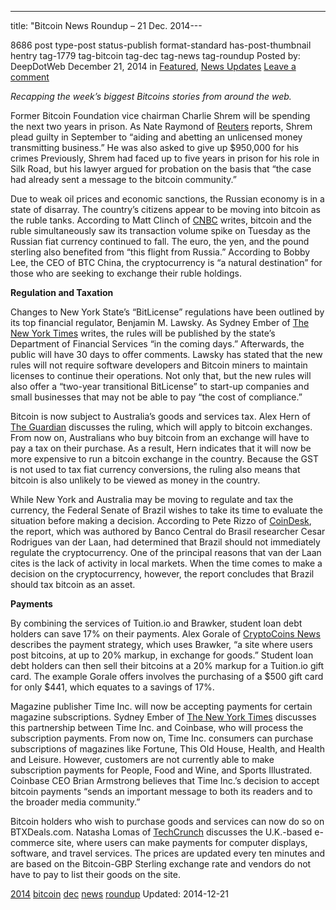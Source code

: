 ---
title: "Bitcoin News Roundup – 21 Dec. 2014---

8686 post type-post status-publish format-standard has-post-thumbnail hentry tag-1779 tag-bitcoin tag-dec tag-news tag-roundup
Posted by: DeepDotWeb
<span>December 21, 2014</span>
<span>in <a href="https://www.deepdotweb.com/category/deepdot-news/" rel="category tag">Featured</a>, <a href="https://www.deepdotweb.com/category/news-updates/" rel="category tag">News Updates</a></span>
<a href="/2014/12/21/bitcoin-news-roundup-21-dec-2014/#respond">Leave a comment</a></span>
</p>
<p><em>Recapping the week&#8217;s biggest Bitcoins stories from around the web. </em></p>
<p>Former Bitcoin Foundation vice chairman Charlie Shrem will be spending the next two years in prison. As Nate Raymond of <a href="http://www.reuters.com/article/2014/12/19/us-usa-crime-bitcoin-idUSKBN0JX2CW20141219">Reuters</a> reports, Shrem plead guilty in September to “aiding and abetting an unlicensed money transmitting business.” He was also asked to give up $950,000 for his crimes Previously, Shrem had faced up to five years in prison for his role in Silk Road, but his lawyer argued for probation on the basis that “the case had already sent a message to the bitcoin community.”</p>
<p>Due to weak oil prices and economic sanctions, the Russian economy is in a state of disarray. The country&#8217;s citizens appear to be moving into bitcoin as the ruble tanks. According to Matt Clinch of <a href="http://www.cnbc.com/id/102275772">CNBC</a> writes, bitcoin and the ruble simultaneously saw its transaction volume spike on Tuesday as the Russian fiat currency continued to fall. The euro, the yen, and the pound sterling also benefited from “this flight from Russia.” According to Bobby Lee, the CEO of BTC China, the cryptocurrency is “a natural destination” for those who are seeking to exchange their ruble holdings.</p>
<p><strong>Regulation and Taxation</strong></p>
<p>Changes to New York State&#8217;s “BitLicense” regulations have been outlined by its top financial regulator, Benjamin M. Lawsky. As Sydney Ember of <a href="http://dealbook.nytimes.com/2014/12/18/new-york-regulator-outlines-changes-to-bitcoin-rules/?_r=0">The New York Times</a> writes, the rules will be published by the state&#8217;s Department of Financial Services “in the coming days.” Afterwards, the public will have 30 days to offer comments. Lawsky has stated that the new rules will not require software developers and Bitcoin miners to maintain licenses to continue their operations. Not only that, but the new rules will also offer a “two-year transitional BitLicense” to start-up companies and small businesses that may not be able to pay “the cost of compliance.”</p>
<p>Bitcoin is now subject to Australia&#8217;s goods and services tax. Alex Hern of <a href="http://www.theguardian.com/technology/2014/dec/19/bitcoin-hit-tax-blow-australia">The Guardian</a> discusses the ruling, which will apply to bitcoin exchanges. From now on, Australians who buy bitcoin from an exchange will have to pay a tax on their purchase. As a result, Hern indicates that it will now be more expensive to run a bitcoin exchange in the country. Because the GST is not used to tax fiat currency conversions, the ruling also means that bitcoin is also unlikely to be viewed as money in the country.</p>
<p>While New York and Australia may be moving to regulate and tax the currency, the Federal Senate of Brazil wishes to take its time to evaluate the situation before making a decision. According to Pete Rizzo of <a href="http://www.coindesk.com/brazilian-senate-report-bitcoin-regulation/">CoinDesk</a>, the report, which was authored by Banco Central do Brasil researcher Cesar Rodrigues van der Laan, had determined that Brazil should not immediately regulate the cryptocurrency. One of the principal reasons that van der Laan cites is the lack of activity in local markets. When the time comes to make a decision on the cryptocurrency, however, the report concludes that Brazil should tax bitcoin as an asset.</p>
<p><strong>Payments</strong></p>
<p>By combining the services of Tuition.io and Brawker, student loan debt holders can save 17% on their payments. Alex Gorale of <a href="https://www.cryptocoinsnews.com/paying-student-loans-using-bitcoin-saving-17/">CryptoCoins News</a> describes the payment strategy, which uses Brawker, “a site where users post bitcoins, at up to 20% markup, in exchange for goods.” Student loan debt holders can then sell their bitcoins at a 20% markup for a Tuition.io gift card. The example Gorale offers involves the purchasing of a $500 gift card for only $441, which equates to a savings of 17%.</p>
<p>Magazine publisher Time Inc. will now be accepting payments for certain magazine subscriptions. Sydney Ember of <a href="http://dealbook.nytimes.com/2014/12/16/time-inc-begins-accepting-bitcoin-payments/">The New York Times</a> discusses this partnership between Time Inc. and Coinbase, who will process the subscription payments. From now on, Time Inc. consumers can purchase subscriptions of magazines like Fortune, This Old House, Health, and Health and Leisure. However, customers are not currently able to make subscription payments for People, Food and Wine, and Sports Illustrated. Coinbase CEO Brian Armstrong believes that Time Inc.&#8217;s decision to accept bitcoin payments “sends an important message to both its readers and to the broader media community.”</p>
<p>Bitcoin holders who wish to purchase goods and services can now do so on BTXDeals.com. Natasha Lomas of <a href="http://techcrunch.com/2014/12/18/btxdeals/">TechCrunch</a> discusses the U.K.-based e-commerce site, where users can make payments for computer displays, software, and travel services. The prices are updated every ten minutes and are based on the Bitcoin-GBP Sterling exchange rate and vendors do not have to pay to list their goods on the site.</p>
</div>
 <a href="https://www.deepdotweb.com/tag/2014/" rel="tag">2014</a> <a href="https://www.deepdotweb.com/tag/bitcoin/" rel="tag">bitcoin</a> <a href="https://www.deepdotweb.com/tag/dec/" rel="tag">dec</a> <a href="https://www.deepdotweb.com/tag/news/" rel="tag">news</a> <a href="https://www.deepdotweb.com/tag/roundup/" rel="tag">roundup</a></span> 
Updated: 2014-12-21
    
